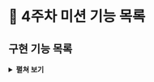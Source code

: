 # :pushpin: 4주차 미션 기능 목록

## 구현 기능 목록
<details>
<summary><b>펼쳐 보기</b></summary>
<div markdown="1">

### 입력
- [ ] 생성할 다리 길이 입력 받기
> - [ ] 숫자가 아닐 시 예외 처리  
 
- [ ] 라운드 마다 플레이어가 이동할 칸을 입력 받기
> - [ ] 위(U), 아래(D) 중 하나의 문자를 입력 받기
> - [ ] U,D 외 다른 문자 입력시 예외 처리

- [ ] 게임 재시작/종료 여부 입력 받기
> - [ ] 재시작(R), 종료(Q) 중 하나의 문자를 입력 받기
> - [ ] R,Q 외 다른 문자 입력시 예외 처리

- [ ] 잘못된 값을 입력했을 경우, `IllegalArgumentException` 발생 시키고, "[ERROR]"로 시작하는 에러 메시지를 출력 한 후, 그 부분부터 다시 입력 받기

### 출력
- [ ] `다리 건너기 게임을 시작합니다.` 출력을 통한 게임 시작
- [ ] 게임 종료 시 아래와 같은 형식의 문구 출력 
```
최종 게임 결과
[ O |   |   ]
[   | O | O ]

게임 성공 여부: 성공
총 시도한 횟수: 2
```
- [ ] 사용자가 이동할 때마다 다리 건너기 결과의 출력 형식은 실행 결과 예시를 참고한다.
    - 이동할 수 있는 칸을 선택한 경우 O 표시
    - 이동할 수 없는 칸을 선택한 경우 X 표시
    - 선택하지 않은 칸은 공백 한 칸으로 표시
    - 다리의 시작은 `[`, 다리의 끝은 `]`으로 표시
    - 다리 칸의 구분은 ` | `(앞뒤 공백 포함) 문자열로 구분
- [ ]  예외 상황 시 에러 문구를 출력해야 한다. 단, 에러 문구는 "[ERROR]"로 시작해야 한다.

### Domain
- [ ] 다리 길이 숫자로 입력 받고 생성 
> - [ ] 길이 3이상 20 이하
- [ ] 다리 생성 시 0(아래칸),1(위칸)로의 랜덤값을 통해 건널 수 있는 칸을 정하기
- [ ] 위 칸 건널 수 있는 경우 U, 아래칸 건널 수 있는 경우 D로 표기

- [ ] 플레이어가 입력한 U,D 값 받아 처리
> - [ ] 생성한 다리의 위치의 값과 입력한 값과 플레이어 위치 비교
> - [ ] 같을 시 플레이어 한칸 이동, 다르면 다리 건너지 못함
> - [ ] 이동한 칸을 건널 수 있으면 O로 표기, 건너지 못하면 X로 표기

- [ ] 플레이어가 다리 건너기 실패했을 경우
> - [ ] 실패시 게임 재시작 하거나 종료 가능
> - [ ] 재시작 선택시 처음 만든 다리 재사용 (게임 완료 까지 다리 재생성 하지 않음)

- [ ] 다리 끝까지 건너면 게임 종료

### Controller
- [ ] 다리 건너기 게임 실행 담당 
- [ ] domain과 view를 연결

</div>
</details>